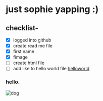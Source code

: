 # just sophie yapping :) 
## checklist- 
- [x] logged into github
- [x] create read me file
- [x] first name
- [x] fimage
- [ ] create html file
- [ ] add like to hello world file
[helloworld](https://rosie080.github.io/helloworld/)
### hello.
![dog](https://i.pinimg.com/236x/65/c4/18/65c4182bbcba121c3a8b2a6fe37e21d8.jpg?nii=t)

